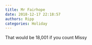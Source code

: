 ```yaml
---
title: Mr Fairhope
date: 2018-12-17 22:18:57
authors: Ripp
categories: Holiday
---
```


 That would be 18,001 if you count Missy